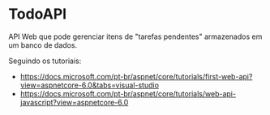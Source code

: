 # TodoAPI
API Web que pode gerenciar itens de "tarefas pendentes" armazenados em um banco de dados.

Seguindo os tutoriais:
- https://docs.microsoft.com/pt-br/aspnet/core/tutorials/first-web-api?view=aspnetcore-6.0&tabs=visual-studio
- https://docs.microsoft.com/pt-br/aspnet/core/tutorials/web-api-javascript?view=aspnetcore-6.0
